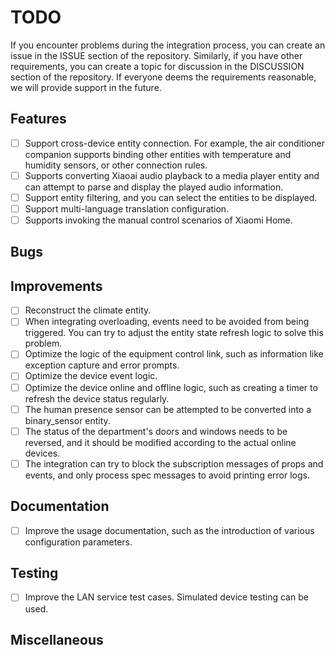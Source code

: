 # TODO

If you encounter problems during the integration process, you can create an issue in the ISSUE section of the repository. Similarly, if you have other requirements, you can create a topic for discussion in the DISCUSSION section of the repository. If everyone deems the requirements reasonable, we will provide support in the future.

## Features
- [ ] Support cross-device entity connection. For example, the air conditioner companion supports binding other entities with temperature and humidity sensors, or other connection rules.
- [ ] Supports converting Xiaoai audio playback to a media player entity and can attempt to parse and display the played audio information.
- [ ] Support entity filtering, and you can select the entities to be displayed.
- [ ] Support multi-language translation configuration.
- [ ] Supports invoking the manual control scenarios of Xiaomi Home.

## Bugs

## Improvements
- [ ] Reconstruct the climate entity.
- [ ] When integrating overloading, events need to be avoided from being triggered. You can try to adjust the entity state refresh logic to solve this problem.
- [ ] Optimize the logic of the equipment control link, such as information like exception capture and error prompts.
- [ ] Optimize the device event logic.
- [ ] Optimize the device online and offline logic, such as creating a timer to refresh the device status regularly.
- [ ] The human presence sensor can be attempted to be converted into a binary_sensor entity.
- [ ] The status of the department's doors and windows needs to be reversed, and it should be modified according to the actual online devices.
- [ ] The integration can try to block the subscription messages of props and events, and only process spec messages to avoid printing error logs.

## Documentation
- [ ] Improve the usage documentation, such as the introduction of various configuration parameters.

## Testing
- [ ] Improve the LAN service test cases. Simulated device testing can be used.

## Miscellaneous
